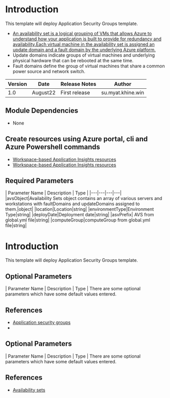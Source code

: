 # Introduction 
This template will deploy Application Security Groups template. 

- [An availability set is a logical grouping of VMs that allows Azure to understand how your application is built to provide for redundancy and availability.Each virtual machine in the availability set is assigned an update domain and a fault domain by the underlying Azure platform.](https://docs.microsoft.com/en-us/azure/virtual-machines/availability-set-overview)
- Update domains indicate groups of virtual machines and underlying physical hardware that can be rebooted at the same time.
- Fault domains define the group of virtual machines that share a common power source and network switch. 

| Version | Date | Release Notes | Author |
|---|---|---|---|
| 1.0 | August22 | First release | su.myat.khine.win |

## Module Dependencies
- None

## Create resources using Azure portal, cli and Azure Powershell commands 
- [Workspace-based Application Insights resources](https://docs.microsoft.com/en-us/azure/azure-monitor/app/create-workspace-resource)
- [Workspace-based Application Insights resources](https://docs.microsoft.com/en-us/azure/azure-monitor/app/create-workspace-resource)

## Required Parameters 
| Parameter Name | Description | Type |
|---|---|---|---|
|avsObject|Availability Sets object contains an array of various servers and workstations with faultDomains and updateDomains assigned to them.|object|
|location|Location|string|
|environmentType|Environment Type|string|
|deployDate|Deployment date|string|
|asvPrefix| AVS from global.yml file|string|
|computeGroup|computeGroup from global.yml file|string|
# Introduction 
This template will deploy Application Security Groups template. 


## Optional Parameters
| Parameter Name | Description | Type | 
There are some optional parameters which have some default values entered. 

## References
- [Application security groups](https://docs.microsoft.com/en-us/azure/virtual-network/application-security-groups)
- 

## Optional Parameters
| Parameter Name | Description | Type | 
There are some optional parameters which have some default values entered. 

## References
- [Availability sets](https://docs.microsoft.com/en-us/azure/virtual-machines/availability)
